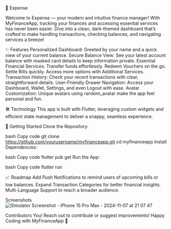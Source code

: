 💸 Expense

Welcome to Expense — your modern and intuitive finance manager! With MyFinanceApp, tracking your finances and accessing essential services has never been easier. Dive into a clean, dark-themed dashboard that’s crafted to make handling transactions, checking balances, and navigating services a breeze!

✨ Features
Personalized Dashboard: Greeted by your name and a quick view of your current balance.
Secure Balance View: See your latest account balance with masked card details to keep information private.
Essential Financial Services:
Transfer funds effortlessly.
Redeem Vouchers on the go.
Settle Bills quickly.
Access more options with Additional Services.
Transaction History: Check your recent transactions with clear, straightforward details.
User-Friendly Drawer Navigation: Access your Dashboard, Wallet, Settings, and even Logout with ease.
Avatar Customization: Unique avatars using random_avatar make the app feel personal and fun.

🛠️ Technology
This app is built with Flutter, leveraging custom widgets and efficient state management to deliver a snappy, seamless experience.

🚀 Getting Started
Clone the Repository:

bash
Copy code
git clone https://github.com/yourusername/myfinanceapp.git
cd myfinanceapp
Install Dependencies:

bash
Copy code
flutter pub get
Run the App:

bash
Copy code
flutter run

📈 Roadmap
Add Push Notifications to remind users of upcoming bills or low balances.
Expand Transaction Categories for better financial insights.
Multi-Language Support to reach a broader audience.

Screenshots
![Simulator Screenshot - iPhone 15 Pro Max - 2024-11-07 at 21 07 47](https://github.com/user-attachments/assets/548d99c2-d411-42fd-8358-a508801843cf)


Contributors
You! Reach out to contribute or suggest improvements!
Happy Coding with MyFinanceApp 💸
